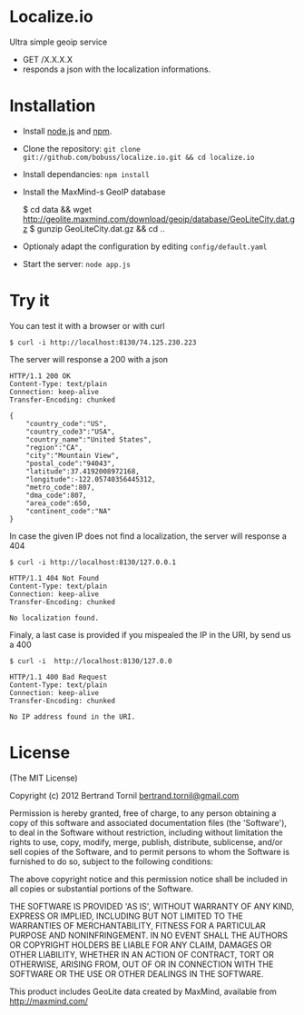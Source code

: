 Localize.io
===========

Ultra simple geoip service

- GET /X.X.X.X
- responds a json with the localization informations.


Installation
============

- Install [node.js](http://nodejs.org/) and [npm](http://npmjs.org/).
- Clone the repository: `git clone git://github.com/bobuss/localize.io.git && cd localize.io`
- Install dependancies: `npm install`
- Install the MaxMind-s GeoIP database

	$ cd data && wget http://geolite.maxmind.com/download/geoip/database/GeoLiteCity.dat.gz
	$ gunzip GeoLiteCity.dat.gz && cd ..

- Optionaly adapt the configuration by editing `config/default.yaml`
- Start the server: `node app.js`

Try it
======

You can test it with a browser or with curl

	$ curl -i http://localhost:8130/74.125.230.223

The server will response a 200 with a json

	HTTP/1.1 200 OK
	Content-Type: text/plain
	Connection: keep-alive
	Transfer-Encoding: chunked

	{
		"country_code":"US",
		"country_code3":"USA",
		"country_name":"United States",
		"region":"CA",
		"city":"Mountain View",
		"postal_code":"94043",
		"latitude":37.4192008972168,
		"longitude":-122.05740356445312,
		"metro_code":807,
		"dma_code":807,
		"area_code":650,
		"continent_code":"NA"
	}

In case the given IP does not find a localization, the server will response a 404

	$ curl -i http://localhost:8130/127.0.0.1

	HTTP/1.1 404 Not Found
	Content-Type: text/plain
	Connection: keep-alive
	Transfer-Encoding: chunked

	No localization found.

Finaly, a last case is provided if you mispealed the IP in the URI, by send us a 400

	$ curl -i  http://localhost:8130/127.0.0

	HTTP/1.1 400 Bad Request
	Content-Type: text/plain
	Connection: keep-alive
	Transfer-Encoding: chunked

	No IP address found in the URI.

License
=======

(The MIT License)

Copyright (c) 2012 Bertrand Tornil <bertrand.tornil@gmail.com>

Permission is hereby granted, free of charge, to any person obtaining a copy of this software and associated documentation files (the 'Software'), to deal in the Software without restriction, including without limitation the rights to use, copy, modify, merge, publish, distribute, sublicense, and/or sell copies of the Software, and to permit persons to whom the Software is furnished to do so, subject to the following conditions:

The above copyright notice and this permission notice shall be included in all copies or substantial portions of the Software.

THE SOFTWARE IS PROVIDED 'AS IS', WITHOUT WARRANTY OF ANY KIND, EXPRESS OR IMPLIED, INCLUDING BUT NOT LIMITED TO THE WARRANTIES OF MERCHANTABILITY, FITNESS FOR A PARTICULAR PURPOSE AND NONINFRINGEMENT. IN NO EVENT SHALL THE AUTHORS OR COPYRIGHT HOLDERS BE LIABLE FOR ANY CLAIM, DAMAGES OR OTHER LIABILITY, WHETHER IN AN ACTION OF CONTRACT, TORT OR OTHERWISE, ARISING FROM, OUT OF OR IN CONNECTION WITH THE SOFTWARE OR THE USE OR OTHER DEALINGS IN THE SOFTWARE.

This product includes GeoLite data created by MaxMind, available from http://maxmind.com/